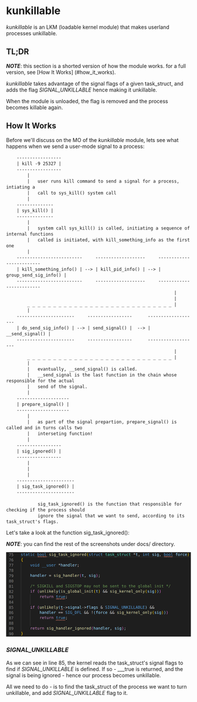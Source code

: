 # __kunkillable__

_kunkillable_ is an LKM (loadable kernel module) that makes userland processes unkillable.

## __TL;DR__

**_NOTE_**: this section is a shorted version of how the module works. for a full version, see [How It Works]
(#how_it_works).

_kunkillable_ takes advantage of the signal flags of a given task_struct, and adds the flag _SIGNAL_UNKILLABLE_ hence making it unkillable.

When the module is unloaded, the flag is removed and the process becomes killable again.

## __How It Works__

Before we'll discuss on the MO of the _kunkillable_ module, lets see what happens when we send a user-mode signal to a process:

        -----------------
        | kill -9 25327 |
        -----------------
            |
            |   user runs kill command to send a signal for a process, intiating a 
            |   call to sys_kill() system call
            |
        --------------
        | sys_kill() |
        --------------
            |
            |   system call sys_kill() is called, initiating a sequence of internal functions 
            |   called is initiated, with kill_something_info as the first one
            |
        -------------------------     -------------------     -------------------------
        | kill_something_info() | --> | kill_pid_info() | --> | group_send_sig_info() | 
        -------------------------     -------------------     -------------------------
                                                                    |
                                                                    |
            _ _ _ _ _ _ _ _ _ _ _ _ _ _ _ _ _ _ _ _ _ _ _ _ _ _ _ _ |
            |
        ----------------------     -----------------      -------------------
        | do_send_sig_info() | --> | send_signal() |  --> | __send_signal() |
        ----------------------     -----------------      -------------------
                                                                    |
            _ _ _ _ _ _ _ _ _ _ _ _ _ _ _ _ _ _ _ _ _ _ _ _ _ _ _ _ |
            |   
            |   evantually, __send_signal() is called.
            |   __send_signal is the last function in the chain whose responsible for the actual
            |   send of the signal.
            |
        --------------------
        | prepare_signal() |
        --------------------
            |
            |   as part of the signal prepartion, prepare_signal() is called and in turns calls two
            |   interseting function!
            |
        -----------------
        | sig_ignored() |
        -----------------
            |
            |
            |
        ----------------------
        | sig_task_ignored() |
        ----------------------

                sig_task_ignored() is the function that responsible for checking if the process should
                ignore the signal that we want to send, according to its task_struct's flags.

Let's take a look at the function sig_task_ignored():

**_NOTE_**: you can find the rest of the screenshots under docs/ directory.

![Alt text](https://github.com/spiderpig1297/kunkillable/blob/master/docs/10_sig_task_ignored.png)

### _SIGNAL_UNKILLABLE_
As we can see in line 85, the kernel reads the task_struct's signal flags to find if _SIGNAL_UNKILLABLE_ is defined. If so - ___true is returned, and the signal is being ignored - hence our process becomes unkillable.

All we need to do - is to find the task_struct of the process we want to turn unkillable, and add _SIGNAL_UNKILLABLE_ flag to it.
